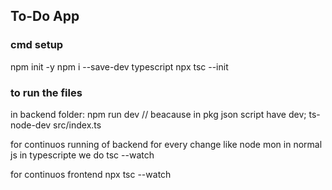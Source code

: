 ## To-Do App

### cmd setup

npm init -y
npm i --save-dev typescript
npx tsc --init

### to run the files

in backend folder: npm run dev
// beacause in pkg json script have dev; ts-node-dev src/index.ts

for continuos running of backend for every change like node mon in normal js
in typescripte we do tsc --watch

for continuos frontend npx tsc --watch

